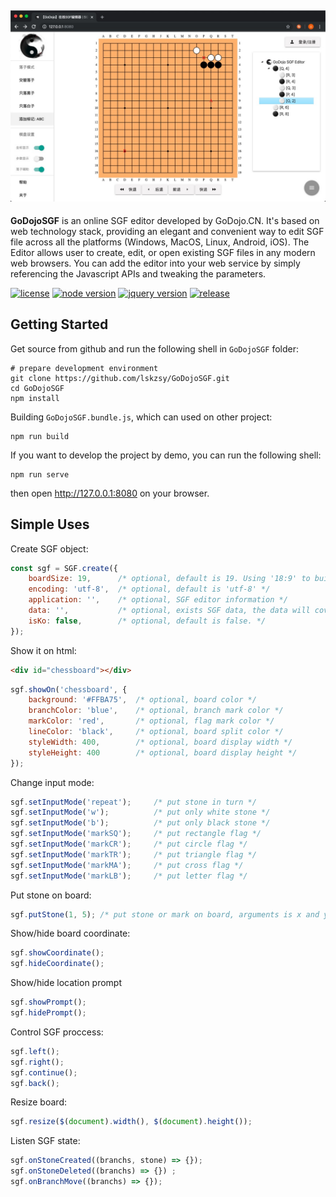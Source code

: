 ![Example1](docs/image/example-1.png)
---
**GoDojoSGF** is an online SGF editor developed by GoDojo.CN. It's based on web technology stack, providing an elegant and convenient way to edit SGF file across all the platforms (Windows, MacOS, Linux, Android, iOS). The Editor allows user to create, edit, or open existing SGF files in any modern web browsers. You can add the editor into your web service by simply referencing the Javascript APIs and tweaking the parameters.

[![license][license-image]][license-url]
[![node version][node-image]][node-url]
[![jquery version][jquery-image]][jquery-url]
[![release][release-image]][release-url]

[license-image]: https://img.shields.io/badge/license-GPLv3-green 
[license-url]: LICENSE
[node-image]: https://img.shields.io/badge/node.js-%3E=_8.1-green
[node-url]: https://nodejs.org/download/
[jquery-image]: https://img.shields.io/badge/jquery-v3.4.1-green
[jquery-url]: https://code.jquery.com/jquery-3.4.1.min.js
[release-image]: https://img.shields.io/badge/release-latest-green
[release-url]: https://github.com/lskzsy/GoDojoSGF/blob/master/dist/GoDojoSGF.bundle.js

## Getting Started

Get source from github and run the following shell in `GoDojoSGF` folder:

```shell
# prepare development environment
git clone https://github.com/lskzsy/GoDojoSGF.git
cd GoDojoSGF
npm install
```
Building `GoDojoSGF.bundle.js`, which can used on other project:

```shell
npm run build
```

If you want to develop the project by demo, you can run the following shell:

```shell
npm run serve
```

then open http://127.0.0.1:8080 on your browser.

## Simple Uses

Create SGF object:

```javascript
const sgf = SGF.create({
    boardSize: 19,      /* optional, default is 19. Using '18:9' to build rectangle board */
    encoding: 'utf-8',  /* optional, default is 'utf-8' */
    application: '',    /* optional, SGF editor information */
    data: '',           /* optional, exists SGF data, the data will cover other configure */
    isKo: false,        /* optional, default is false. */
});
```

Show it on html:

```html
<div id="chessboard"></div>
```

```javascript
sgf.showOn('chessboard', {
    background: '#FFBA75',  /* optional, board color */
    branchColor: 'blue',    /* optional, branch mark color */
    markColor: 'red',       /* optional, flag mark color */
    lineColor: 'black',     /* optional, board split color */
    styleWidth: 400,        /* optional, board display width */
    styleHeight: 400        /* optional, board display height */
});
```

Change input mode:

```javascript
sgf.setInputMode('repeat');     /* put stone in turn */
sgf.setInputMode('w');          /* put only white stone */
sgf.setInputMode('b');          /* put only black stone */
sgf.setInputMode('markSQ');     /* put rectangle flag */
sgf.setInputMode('markCR');     /* put circle flag */
sgf.setInputMode('markTR');     /* put triangle flag */
sgf.setInputMode('markMA');     /* put cross flag */
sgf.setInputMode('markLB');     /* put letter flag */
```

Put stone on board:

```javascript
sgf.putStone(1, 5); /* put stone or mark on board, arguments is x and y for coordination */
```

Show/hide board coordinate:

```javascript
sgf.showCoordinate();
sgf.hideCoordinate();
```

Show/hide location prompt

```javascript
sgf.showPrompt();
sgf.hidePrompt();
```

Control SGF proccess:

```javascript
sgf.left();
sgf.right();
sgf.continue();
sgf.back();
```

Resize board:

```javascript
sgf.resize($(document).width(), $(document).height());
```

Listen SGF state:

```javascript
sgf.onStoneCreated((branchs, stone) => {});
sgf.onStoneDeleted((branchs) => {}) ;
sgf.onBranchMove((branchs) => {});
```
